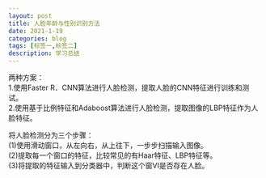 ```yaml
---
layout: post
title: 人脸年龄与性别识别方法
date: 2021-1-19
categories: blog
tags: [标签一,标签二]
description: 学习总结
---
```


两种方案：  
1.使用Faster R．CNN算法进行人脸检测，提取人脸的CNN特征进行训练和测试。  
2.使用基于比例特征和Adaboost算法进行人脸检测，提取图像的LBP特征作为人脸特征。

将人脸检测分为三个步骤：  
(1)使用滑动窗口，从左向右，从上往下，一步步扫描输入图像。  
(2)提取每一个窗口的特征，比较常见的有Haar特征、LBP特征等。  
(3)将提取的特征输入到分类器中，判断这个窗VI是否存在人脸。  












